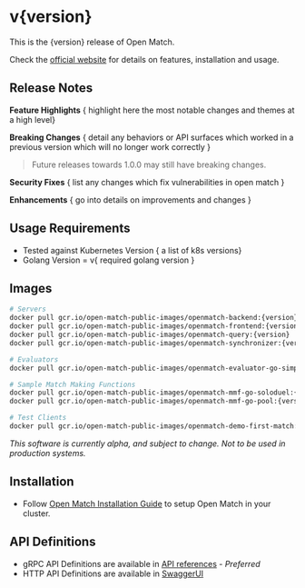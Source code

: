 # v{version}

This is the {version} release of Open Match.

Check the [official website](https://open-match.dev) for details on features, installation and usage.

Release Notes
-------------

**Feature Highlights**
{ highlight here the most notable changes and themes at a high level}

**Breaking Changes**
{ detail any behaviors or API surfaces which worked in a previous version which will no longer work correctly }

> Future releases towards 1.0.0 may still have breaking changes.

**Security Fixes**
{ list any changes which fix vulnerabilities in open match }

**Enhancements**
{ go into details on improvements and changes }

Usage Requirements
-------------
* Tested against Kubernetes Version { a list of k8s versions}
* Golang Version = v{ required golang version }

Images
------

```bash
# Servers
docker pull gcr.io/open-match-public-images/openmatch-backend:{version}
docker pull gcr.io/open-match-public-images/openmatch-frontend:{version}
docker pull gcr.io/open-match-public-images/openmatch-query:{version}
docker pull gcr.io/open-match-public-images/openmatch-synchronizer:{version}

# Evaluators
docker pull gcr.io/open-match-public-images/openmatch-evaluator-go-simple:{version}

# Sample Match Making Functions
docker pull gcr.io/open-match-public-images/openmatch-mmf-go-soloduel:{version}
docker pull gcr.io/open-match-public-images/openmatch-mmf-go-pool:{version}

# Test Clients
docker pull gcr.io/open-match-public-images/openmatch-demo-first-match:{version}
```

_This software is currently alpha, and subject to change. Not to be used in production systems._

Installation
------------

* Follow [Open Match Installation Guide](https://open-match.dev/site/docs/installation/) to setup Open Match in your cluster.

API Definitions
------------

- gRPC API Definitions are available in [API references](https://open-match.dev/site/docs/reference/api/) - _Preferred_
- HTTP API Definitions are available in [SwaggerUI](https://open-match.dev/site/swaggerui/index.html)
